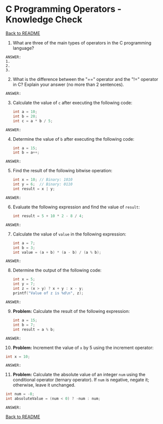 # C Programming Operators - Knowledge Check

[Back to README](README.md)

1. What are three of the main types of operators in the C programming language?

```
ANSWER: 
1.
2.
3.
```

2. What is the difference between the "==" operator and the "!=" operator in C? Explain your answer (no more than 2 sentences).

```
ANSWER:

```

3. Calculate the value of `c` after executing the following code:
   ```c
   int a = 10;
   int b = 20;
   int c = a * b / 5;
   ```
   
```
ANSWER:

```

4. Determine the value of `b` after executing the following code:
   ```c
   int a = 15;
   int b = a++;
   ```
   
```
ANSWER:

```

5. Find the result of the following bitwise operation:
   ```c
   int x = 10; // Binary: 1010
   int y = 6;  // Binary: 0110
   int result = x | y;
   ```

```
ANSWER:

```

6. Evaluate the following expression and find the value of `result`:
   ```c
   int result = 5 + 10 * 2 - 8 / 4;
   ```

```
ANSWER:

```

7. Calculate the value of `value` in the following expression:
   ```c
   int a = 7;
   int b = 3;
   int value = (a + b) * (a - b) / (a % b);
   ```

```
ANSWER:

```

8. Determine the output of the following code:
   ```c
   int x = 5;
   int y = 7;
   int z = (x > y) ? x + y : x - y;
   printf("Value of z is %d\n", z);
   ```

```
ANSWER:

```

9. **Problem:** Calculate the result of the following expression:
   ```c
   int a = 15;
   int b = 7;
   int result = a % b;
   ```
   
```
ANSWER:

```

10. **Problem:** Increment the value of `x` by 5 using the increment operator:
   ```c
   int x = 10;
   ```
   
```
ANSWER:

```

11. **Problem:** Calculate the absolute value of an integer `num` using the conditional operator (ternary operator). If `num` is negative, negate it; otherwise, leave it unchanged.
   ```c
   int num = -8;
   int absoluteValue = (num < 0) ? -num : num;
   ```
   
```
ANSWER:
```

[Back to README](README.md)